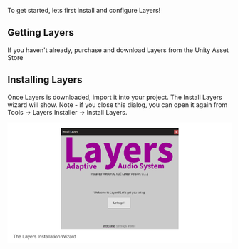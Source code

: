 To get started, lets first install and configure Layers!

## Getting Layers
If you haven't already, purchase and download Layers from the Unity Asset Store

## Installing Layers
Once Layers is downloaded, import it into your project. The Install Layers wizard will show. Note - if you close this dialog, you can open it again from Tools -> Layers Installer -> Install Layers.

![LayersInstallationWindowA.png](IMG/LayersInstallationWindowA.png)
